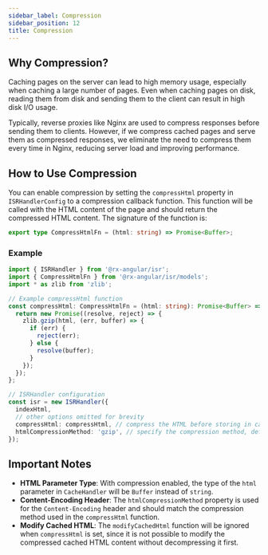 ```yaml
---
sidebar_label: Compression
sidebar_position: 12
title: Compression
---
```


## Why Compression?

Caching pages on the server can lead to high memory usage, especially when caching a large number of pages. Even when caching pages on disk, reading them from disk and sending them to the client can result in high disk I/O usage.

Typically, reverse proxies like Nginx are used to compress responses before sending them to clients. However, if we compress cached pages and serve them as compressed responses, we eliminate the need to compress them every time in Nginx, reducing server load and improving performance.

## How to Use Compression

You can enable compression by setting the `compressHtml` property in `ISRHandlerConfig` to a compression callback function. This function will be called with the HTML content of the page and should return the compressed HTML content. The signature of the function is:

```typescript
export type CompressHtmlFn = (html: string) => Promise<Buffer>;
```

### Example

```typescript
import { ISRHandler } from '@rx-angular/isr';
import { CompressHtmlFn } from '@rx-angular/isr/models';
import * as zlib from 'zlib';

// Example compressHtml function
const compressHtml: CompressHtmlFn = (html: string): Promise<Buffer> => {
  return new Promise((resolve, reject) => {
    zlib.gzip(html, (err, buffer) => {
      if (err) {
        reject(err);
      } else {
        resolve(buffer);
      }
    });
  });
};

// ISRHandler configuration
const isr = new ISRHandler({
  indexHtml,
  // other options omitted for brevity
  compressHtml: compressHtml, // compress the HTML before storing in cache
  htmlCompressionMethod: 'gzip', // specify the compression method, default is 'gzip'
});
```

## Important Notes

- **HTML Parameter Type**: With compression enabled, the type of the `html` parameter in `CacheHandler` will be `Buffer` instead of `string`.
- **Content-Encoding Header**: The `htmlCompressionMethod` property is used for the `Content-Encoding` header and should match the compression method used in the `compressHtml` function.
- **Modify Cached HTML**: The `modifyCachedHtml` function will be ignored when `compressHtml` is set, since it is not possible to modify the compressed cached HTML content without decompressing it first.
